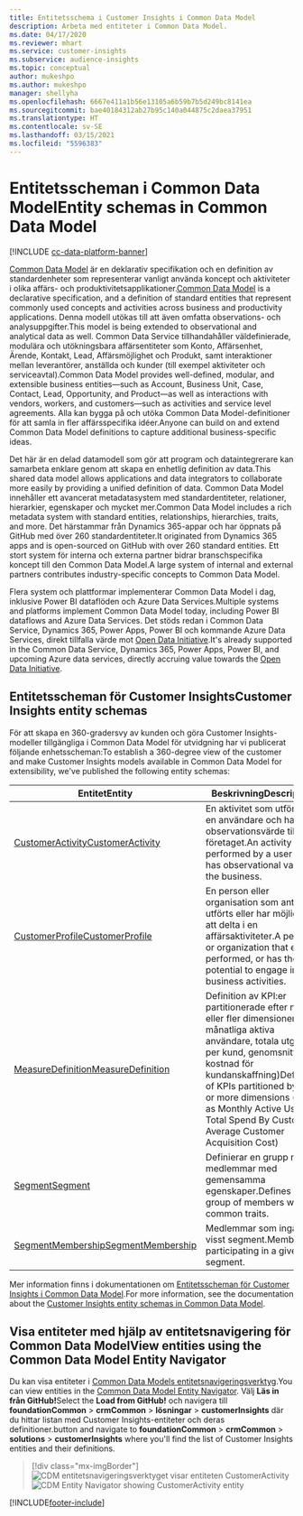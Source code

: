 ```yaml
---
title: Entitetsschema i Customer Insights i Common Data Model
description: Arbeta med entiteter i Common Data Model.
ms.date: 04/17/2020
ms.reviewer: mhart
ms.service: customer-insights
ms.subservice: audience-insights
ms.topic: conceptual
author: mukeshpo
ms.author: mukeshpo
manager: shellyha
ms.openlocfilehash: 6667e411a1b56e13105a6b59b7b5d249bc8141ea
ms.sourcegitcommit: bae40184312ab27b95c140a044875c2daea37951
ms.translationtype: HT
ms.contentlocale: sv-SE
ms.lasthandoff: 03/15/2021
ms.locfileid: "5596383"
---
```

# <a name="entity-schemas-in-common-data-model"></a><span data-ttu-id="d2749-103">Entitetsscheman i Common Data Model</span><span class="sxs-lookup"><span data-stu-id="d2749-103">Entity schemas in Common Data Model</span></span>

[!INCLUDE [cc-data-platform-banner](../includes/cc-data-platform-banner.md)]

<span data-ttu-id="d2749-104">[Common Data Model](/common-data-model/) är en deklarativ specifikation och en definition av standardenheter som representerar vanligt använda koncept och aktiviteter i olika affärs- och produktivitetsapplikationer.</span><span class="sxs-lookup"><span data-stu-id="d2749-104">[Common Data Model](/common-data-model/) is a declarative specification, and a definition of standard entities that represent commonly used concepts and activities across business and productivity applications.</span></span> <span data-ttu-id="d2749-105">Denna modell utökas till att även omfatta observations- och analysuppgifter.</span><span class="sxs-lookup"><span data-stu-id="d2749-105">This model is being extended to observational and analytical data as well.</span></span> <span data-ttu-id="d2749-106">Common Data Service tillhandahåller väldefinierade, modulära och utökningsbara affärsentiteter som Konto, Affärsenhet, Ärende, Kontakt, Lead, Affärsmöjlighet och Produkt, samt interaktioner mellan leverantörer, anställda och kunder (till exempel aktiviteter och serviceavtal).</span><span class="sxs-lookup"><span data-stu-id="d2749-106">Common Data Model provides well-defined, modular, and extensible business entities—such as Account, Business Unit, Case, Contact, Lead, Opportunity, and Product—as well as interactions with vendors, workers, and customers—such as activities and service level agreements.</span></span> <span data-ttu-id="d2749-107">Alla kan bygga på och utöka Common Data Model-definitioner för att samla in fler affärsspecifika idéer.</span><span class="sxs-lookup"><span data-stu-id="d2749-107">Anyone can build on and extend Common Data Model definitions to capture additional business-specific ideas.</span></span>

<span data-ttu-id="d2749-108">Det här är en delad datamodell som gör att program och dataintegrerare kan samarbeta enklare genom att skapa en enhetlig definition av data.</span><span class="sxs-lookup"><span data-stu-id="d2749-108">This shared data model allows applications and data integrators to collaborate more easily by providing a unified definition of data.</span></span> <span data-ttu-id="d2749-109">Common Data Model innehåller ett avancerat metadatasystem med standardentiteter, relationer, hierarkier, egenskaper och mycket mer.</span><span class="sxs-lookup"><span data-stu-id="d2749-109">Common Data Model includes a rich metadata system with standard entities, relationships, hierarchies, traits, and more.</span></span> <span data-ttu-id="d2749-110">Det härstammar från Dynamics 365-appar och har öppnats på GitHub med över 260 standardentiteter.</span><span class="sxs-lookup"><span data-stu-id="d2749-110">It originated from Dynamics 365 apps and is open-sourced on GitHub with over 260 standard entities.</span></span> <span data-ttu-id="d2749-111">Ett stort system för interna och externa partner bidrar branschspecifika koncept till den Common Data Model.</span><span class="sxs-lookup"><span data-stu-id="d2749-111">A large system of internal and external partners contributes industry-specific concepts to Common Data Model.</span></span>

<span data-ttu-id="d2749-112">Flera system och plattformar implementerar Common Data Model i dag, inklusive Power BI dataflöden och Azure Data Services.</span><span class="sxs-lookup"><span data-stu-id="d2749-112">Multiple systems and platforms implement Common Data Model today, including Power BI dataflows and Azure Data Services.</span></span> <span data-ttu-id="d2749-113">Det stöds redan i Common Data Service, Dynamics 365, Power Apps, Power BI och kommande Azure Data Services, direkt tillfalla värde mot [Open Data Initiative](https://www.microsoft.com/open-data-initiative).</span><span class="sxs-lookup"><span data-stu-id="d2749-113">It's already supported in the Common Data Service, Dynamics 365, Power Apps, Power BI, and upcoming Azure data services, directly accruing value towards the [Open Data Initiative](https://www.microsoft.com/open-data-initiative).</span></span>

## <a name="customer-insights-entity-schemas"></a><span data-ttu-id="d2749-114">Entitetsscheman för Customer Insights</span><span class="sxs-lookup"><span data-stu-id="d2749-114">Customer Insights entity schemas</span></span>

<span data-ttu-id="d2749-115">För att skapa en 360-gradersvy av kunden och göra Customer Insights-modeller tillgängliga i Common Data Model för utvidgning har vi publicerat följande enhetsscheman:</span><span class="sxs-lookup"><span data-stu-id="d2749-115">To establish a 360-degree view of the customer and make Customer Insights models available in Common Data Model for extensibility, we've published the following entity schemas:</span></span>

| <span data-ttu-id="d2749-116">Entitet</span><span class="sxs-lookup"><span data-stu-id="d2749-116">Entity</span></span> | <span data-ttu-id="d2749-117">Beskrivning</span><span class="sxs-lookup"><span data-stu-id="d2749-117">Description</span></span> |
|---------|---------|
|[<span data-ttu-id="d2749-118">CustomerActivity</span><span class="sxs-lookup"><span data-stu-id="d2749-118">CustomerActivity</span></span>](/common-data-model/schema/core/applicationcommon/foundationcommon/crmcommon/solutions/customerinsights/customeractivity) | <span data-ttu-id="d2749-119">En aktivitet som utförs av en användare och har ett observationsvärde till företaget.</span><span class="sxs-lookup"><span data-stu-id="d2749-119">An activity performed by a user that has observational value to the business.</span></span> |
|[<span data-ttu-id="d2749-120">CustomerProfile</span><span class="sxs-lookup"><span data-stu-id="d2749-120">CustomerProfile</span></span>](/common-data-model/schema/core/applicationcommon/foundationcommon/crmcommon/solutions/customerinsights/customerprofile) | <span data-ttu-id="d2749-121">En person eller organisation som antingen utförts eller har möjlighet att delta i en affärsaktiviteter.</span><span class="sxs-lookup"><span data-stu-id="d2749-121">A person or organization that either performed, or has the potential to engage in, business activities.</span></span> |
|[<span data-ttu-id="d2749-122">MeasureDefinition</span><span class="sxs-lookup"><span data-stu-id="d2749-122">MeasureDefinition</span></span>](/common-data-model/schema/core/applicationcommon/foundationcommon/crmcommon/solutions/customerinsights/measuredefinition) | <span data-ttu-id="d2749-123">Definition av KPI:er partitionerade efter noll eller fler dimensioner (t.ex. månatliga aktiva användare, totala utgifter per kund, genomsnittlig kostnad för kundanskaffning)</span><span class="sxs-lookup"><span data-stu-id="d2749-123">Definition of KPIs partitioned by zero or more dimensions (such as Monthly Active Users, Total Spend By Customer, Average Customer Acquisition Cost)</span></span> |
|[<span data-ttu-id="d2749-124">Segment</span><span class="sxs-lookup"><span data-stu-id="d2749-124">Segment</span></span>](/common-data-model/schema/core/applicationcommon/foundationcommon/crmcommon/solutions/customerinsights/segment) | <span data-ttu-id="d2749-125">Definierar en grupp med medlemmar med gemensamma egenskaper.</span><span class="sxs-lookup"><span data-stu-id="d2749-125">Defines a group of members with common traits.</span></span> |
|[<span data-ttu-id="d2749-126">SegmentMembership</span><span class="sxs-lookup"><span data-stu-id="d2749-126">SegmentMembership</span></span>](/common-data-model/schema/core/applicationcommon/foundationcommon/crmcommon/solutions/customerinsights/segmentmembership) | <span data-ttu-id="d2749-127">Medlemmar som ingår i ett visst segment.</span><span class="sxs-lookup"><span data-stu-id="d2749-127">Members participating in a given segment.</span></span> |

<span data-ttu-id="d2749-128">Mer information finns i dokumentationen om [Entitetsscheman för Customer Insights i Common Data Model](/common-data-model/schema/core/applicationcommon/foundationcommon/crmcommon/solutions/customerinsights/overview).</span><span class="sxs-lookup"><span data-stu-id="d2749-128">For more information, see the documentation about the [Customer Insights entity schemas in Common Data Model](/common-data-model/schema/core/applicationcommon/foundationcommon/crmcommon/solutions/customerinsights/overview).</span></span>

## <a name="view-entities-using-the-common-data-model-entity-navigator"></a><span data-ttu-id="d2749-129">Visa entiteter med hjälp av entitetsnavigering för Common Data Model</span><span class="sxs-lookup"><span data-stu-id="d2749-129">View entities using the Common Data Model Entity Navigator</span></span>

<span data-ttu-id="d2749-130">Du kan visa entiteter i [Common Data Models entitetsnavigeringsverktyg](https://microsoft.github.io/CDM/).</span><span class="sxs-lookup"><span data-stu-id="d2749-130">You can view entities in the [Common Data Model Entity Navigator](https://microsoft.github.io/CDM/).</span></span> <span data-ttu-id="d2749-131">Välj **Läs in från GitHub!**</span><span class="sxs-lookup"><span data-stu-id="d2749-131">Select the **Load from GitHub!**</span></span> <span data-ttu-id="d2749-132">och navigera till **foundationCommon** > **crmCommon** > **lösningar** > **customerInsights** där du hittar listan med Customer Insights-entiteter och deras definitioner.</span><span class="sxs-lookup"><span data-stu-id="d2749-132">button and navigate to **foundationCommon** > **crmCommon** > **solutions** > **customerInsights** where you'll find the list of Customer Insights entities and their definitions.</span></span>
> [!div class="mx-imgBorder"]
> <span data-ttu-id="d2749-133">![CDM entitetsnavigeringsverktyget visar entiteten CustomerActivity](media/CDM-entity-navigator.png "CDM entitetsnavigeringsverktyget visar entiteten CustomerActivity")</span><span class="sxs-lookup"><span data-stu-id="d2749-133">![CDM Entity Navigator showing CustomerActivity entity](media/CDM-entity-navigator.png "CDM Entity Navigator showing CustomerActivity entity")</span></span>


[!INCLUDE[footer-include](../includes/footer-banner.md)]